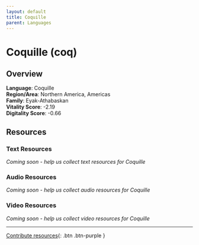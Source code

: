 ```yaml
---
layout: default
title: Coquille
parent: Languages
---
```


# Coquille (coq)

## Overview

**Language**: Coquille  
**Region/Area**: Northern America, Americas  
**Family**: Eyak-Athabaskan  
**Vitality Score**: -2.19  
**Digitality Score**: -0.66  

## Resources

### Text Resources
*Coming soon - help us collect text resources for Coquille*

### Audio Resources
*Coming soon - help us collect audio resources for Coquille*

### Video Resources
*Coming soon - help us collect video resources for Coquille*

---

[Contribute resources](https://fairtrain.github.io/){: .btn .btn-purple }
